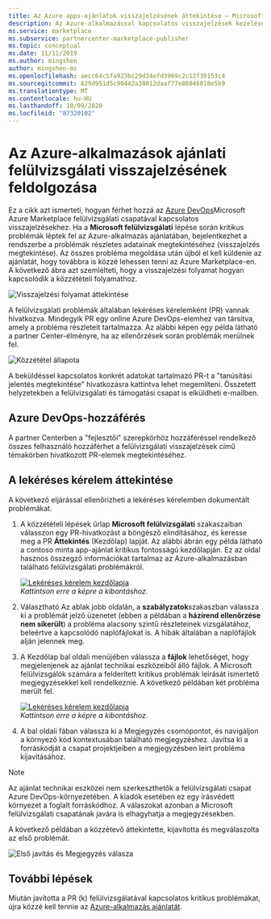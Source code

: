 ```yaml
---
title: Az Azure apps-ajánlatok visszajelzésének áttekintése – Microsoft kereskedelmi piactér
description: Az Azure-alkalmazással kapcsolatos visszajelzések kezelése a Microsoft Azure Marketplace felülvizsgálati csapattól. Az Azure DevOps-ben a partner Center hitelesítő adataival férhet hozzá a visszajelzésekhez.
ms.service: marketplace
ms.subservice: partnercenter-marketplace-publisher
ms.topic: conceptual
ms.date: 11/11/2019
ms.author: mingshen
author: mingshen-ms
ms.openlocfilehash: aecc64c5fa923bc29d34efd3969c2c12f30153c4
ms.sourcegitcommit: 829d951d5c90442a38012daaf77e86046018e5b9
ms.translationtype: MT
ms.contentlocale: hu-HU
ms.lasthandoff: 10/09/2020
ms.locfileid: "87320102"
---
```

# <a name="handling-review-feedback-for-azure-application-offers"></a>Az Azure-alkalmazások ajánlati felülvizsgálati visszajelzésének feldolgozása

Ez a cikk azt ismerteti, hogyan férhet hozzá az [Azure DevOps](https://azure.microsoft.com/services/devops/)Microsoft Azure Marketplace felülvizsgálati csapatával kapcsolatos visszajelzésekhez. Ha a **Microsoft felülvizsgálati** lépése során kritikus problémák léptek fel az Azure-alkalmazás ajánlatában, bejelentkezhet a rendszerbe a problémák részletes adatainak megtekintéséhez (visszajelzés megtekintése). Az összes probléma megoldása után újból el kell küldenie az ajánlatát, hogy továbbra is közzé lehessen tenni az Azure Marketplace-en. A következő ábra azt szemlélteti, hogy a visszajelzési folyamat hogyan kapcsolódik a közzétételi folyamathoz.

![Visszajelzési folyamat áttekintése](./media/review-feedback-process.png)

A felülvizsgálati problémák általában lekéréses kérelemként (PR) vannak hivatkozva. Mindegyik PR egy online Azure DevOps-elemhez van társítva, amely a probléma részleteit tartalmazza. Az alábbi képen egy példa látható a partner Center-élményre, ha az ellenőrzések során problémák merülnek fel. 

![Közzététel állapota](./media/publishing-status.png)

A beküldéssel kapcsolatos konkrét adatokat tartalmazó PR-t a "tanúsítási jelentés megtekintése" hivatkozásra kattintva lehet megemlíteni. Összetett helyzetekben a felülvizsgálati és támogatási csapat is elküldheti e-mailben.

## <a name="azure-devops-access"></a>Azure DevOps-hozzáférés

A partner Centerben a "fejlesztői" szerepkörhöz hozzáféréssel rendelkező összes felhasználó hozzáférhet a felülvizsgálati visszajelzések című témakörben hivatkozott PR-elemek megtekintéséhez.

## <a name="reviewing-the-pull-request"></a>A lekéréses kérelem áttekintése

A következő eljárással ellenőrizheti a lekéréses kérelemben dokumentált problémákat.

1. A közzétételi lépések űrlap **Microsoft felülvizsgálati** szakaszaiban válasszon egy PR-hivatkozást a böngésző elindításához, és keresse meg a PR **Áttekintés** (Kezdőlap) lapját. Az alábbi ábrán egy példa látható a contoso minta app-ajánlat kritikus fontosságú kezdőlapján. Ez az oldal hasznos összegző információkat tartalmaz az Azure-alkalmazásban található felülvizsgálati problémákról.

    [![Lekéréses kérelem kezdőlapja](./media/pr-home-page-thumb.png)](./media/pr-home-page.png)
    <br/> *Kattintson erre a képre a kibontáshoz.*

1. Választható Az ablak jobb oldalán, a **szabályzatok**szakaszban válassza ki a problémát jelző üzenetet (ebben a példában a **házirend ellenőrzése nem sikerült**) a probléma alacsony szintű részleteinek vizsgálatához, beleértve a kapcsolódó naplófájlokat is. A hibák általában a naplófájlok alján jelennek meg.

1. A Kezdőlap bal oldali menüjében válassza a **fájlok** lehetőséget, hogy megjelenjenek az ajánlat technikai eszközeiből álló fájlok. A Microsoft felülvizsgálók számára a felderített kritikus problémák leírását ismertető megjegyzésekkel kell rendelkeznie. A következő példában két probléma merült fel.

    [![Lekéréses kérelem kezdőlapja](./media/pr-files-page-thumb.png)](./media/pr-files-page.png)
    <br/> *Kattintson erre a képre a kibontáshoz.*

1. A bal oldali fában válassza ki a Megjegyzés csomópontot, és navigáljon a környező kód kontextusában található megjegyzéshez. Javítsa ki a forráskódját a csapat projektjeiben a megjegyzésben leírt probléma kijavításához.

>[!Note]
>Az ajánlat technikai eszközei nem szerkeszthetők a felülvizsgálati csapat Azure DevOps-környezetében. A kiadók esetében ez egy írásvédett környezet a foglalt forráskódhoz. A válaszokat azonban a Microsoft felülvizsgálati csapatának javára is elhagyhatja a megjegyzésekben.

   A következő példában a közzétevő áttekintette, kijavította és megválaszolta az első problémát.

   ![Első javítás és Megjegyzés válasza](./media/first-comment-reply.png)

## <a name="next-steps"></a>További lépések

Miután javította a PR (k) felülvizsgálatával kapcsolatos kritikus problémákat, újra közzé kell tennie az [Azure-alkalmazás ajánlatát](./create-new-azure-apps-offer.md#publish).
